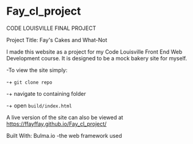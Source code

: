 # Fay_cl_project
CODE LOUISVILLE FINAL PROJECT

Project Title: Fay's Cakes and What-Not

  I made this website as a project for my Code Louisville Front End Web Development course. It is designed to be a mock bakery site for myself.

-To view the site simply:

-+ `git clone repo`

-+ navigate to containing folder

-+ open `build/index.html`

A live version of the site can also be viewed at https://ffayffay.github.io/Fay_cl_project/

Built With:
Bulma.io -the web framework used

